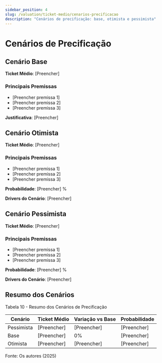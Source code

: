 ```yaml
---
sidebar_position: 4
slug: /valuation/ticket-medio/cenarios-precificacao
description: "Cenários de precificação: base, otimista e pessimista"
---
```


# Cenários de Precificação

## Cenário Base

**Ticket Médio**: [Preencher]

### Principais Premissas

- [Preencher premissa 1]
- [Preencher premissa 2]
- [Preencher premissa 3]

**Justificativa**: [Preencher]

## Cenário Otimista

**Ticket Médio**: [Preencher]

### Principais Premissas

- [Preencher premissa 1]
- [Preencher premissa 2]
- [Preencher premissa 3]

**Probabilidade**: [Preencher] %

**Drivers do Cenário**: [Preencher]

## Cenário Pessimista

**Ticket Médio**: [Preencher]

### Principais Premissas

- [Preencher premissa 1]
- [Preencher premissa 2]
- [Preencher premissa 3]

**Probabilidade**: [Preencher] %

**Drivers do Cenário**: [Preencher]

## Resumo dos Cenários

<p style={{textAlign: 'center'}}>Tabela 10 - Resumo dos Cenários de Precificação</p>

| Cenário | Ticket Médio | Variação vs Base | Probabilidade |
|---------|--------------|------------------|---------------|
| Pessimista | [Preencher] | [Preencher] | [Preencher] |
| Base | [Preencher] | 0% | [Preencher] |
| Otimista | [Preencher] | [Preencher] | [Preencher] |

<p style={{textAlign: 'center'}}>Fonte: Os autores (2025)</p>
